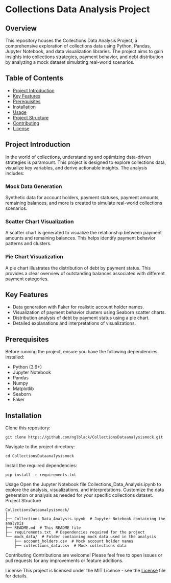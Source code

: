 # Collections Data Analysis Project

## Overview

This repository houses the Collections Data Analysis Project, a comprehensive exploration of collections data using Python, Pandas, Jupyter Notebook, and data visualization libraries. The project aims to gain insights into collections strategies, payment behavior, and debt distribution by analyzing a mock dataset simulating real-world scenarios.

## Table of Contents

- [Project Introduction](#project-introduction)
- [Key Features](#key-features)
- [Prerequisites](#prerequisites)
- [Installation](#installation)
- [Usage](#usage)
- [Project Structure](#project-structure)
- [Contributing](#contributing)
- [License](#license)

## Project Introduction

In the world of collections, understanding and optimizing data-driven strategies is paramount. This project is designed to explore collections data, visualize key variables, and derive actionable insights. The analysis includes:

### Mock Data Generation

Synthetic data for account holders, payment statuses, payment amounts, remaining balances, and more is created to simulate real-world collections scenarios.

### Scatter Chart Visualization

A scatter chart is generated to visualize the relationship between payment amounts and remaining balances. This helps identify payment behavior patterns and clusters.

### Pie Chart Visualization

A pie chart illustrates the distribution of debt by payment status. This provides a clear overview of outstanding balances associated with different payment categories.

## Key Features

- Data generation with Faker for realistic account holder names.
- Visualization of payment behavior clusters using Seaborn scatter charts.
- Distribution analysis of debt by payment status using a pie chart.
- Detailed explanations and interpretations of visualizations.

## Prerequisites

Before running the project, ensure you have the following dependencies installed:

- Python (3.6+)
- Jupyter Notebook
- Pandas
- Numpy
- Matplotlib
- Seaborn
- Faker

## Installation

Clone this repository:

```
git clone https://github.com/nglblack/CollectionsDataanalysismock.git
```

Navigate to the project directory:
```
cd CollectionsDataanalysismock
```

Install the required dependencies:
```
pip install -r requirements.txt
```
Usage
Open the Jupyter Notebook file Collections_Data_Analysis.ipynb to explore the analysis, visualizations, and interpretations.
Customize the data generation or analysis as needed for your specific collections dataset.
Project Structure
```
CollectionsDataanalysismock/
│
├── Collections_Data_Analysis.ipynb  # Jupyter Notebook containing the analysis
├── README.md  # This README file
├── requirements.txt  # Dependencies required for the project
└── mock_data/  # Folder containing mock data used in the analysis
    ├── account_holders.csv  # Mock account holder names
    ├── collections_data.csv  # Mock collections data
```

Contributing
Contributions are welcome! Please feel free to open issues or pull requests for any improvements or feature additions.

License
This project is licensed under the MIT License - see the [License](LICENSE.txt) file for details.


